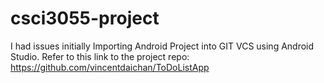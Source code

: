 # csci3055-project

I had issues initially Importing Android Project into GIT VCS using Android Studio.  Refer to this link to the project repo:  https://github.com/vincentdaichan/ToDoListApp
